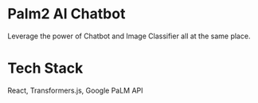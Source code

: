 # Palm2 AI Chatbot

Leverage the power of Chatbot and Image Classifier all at the same place. 

# Tech Stack

React, Transformers.js, Google PaLM API



